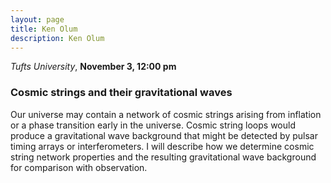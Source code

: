 ```yaml
---
layout: page
title: Ken Olum
description: Ken Olum
---
```


*Tufts University*, **November 3, 12:00 pm**

### Cosmic strings and their gravitational waves

Our universe may contain a network of cosmic strings arising from inflation or a phase transition early in the universe.  Cosmic string loops would produce a gravitational wave background that might be detected by pulsar timing arrays or interferometers.  I will describe how we determine cosmic string network properties and the resulting gravitational wave background for comparison with observation.
